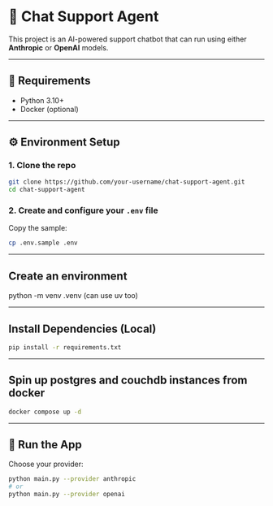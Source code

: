 # 🤖 Chat Support Agent

This project is an AI-powered support chatbot that can run using either **Anthropic** or **OpenAI** models. 

---

## 🧰 Requirements

- Python 3.10+
- Docker (optional)

---

## ⚙️ Environment Setup

### 1. Clone the repo

```bash
git clone https://github.com/your-username/chat-support-agent.git
cd chat-support-agent
```

### 2. Create and configure your `.env` file

Copy the sample:

```bash
cp .env.sample .env
```

---
## Create an environment
python -m venv .venv (can use uv too)

---

## Install Dependencies (Local)

```bash
pip install -r requirements.txt
```

---

## Spin up postgres and couchdb instances from docker
```bash
docker compose up -d
```


---

## 🚀 Run the App

Choose your provider:

```bash
python main.py --provider anthropic
# or
python main.py --provider openai
```
